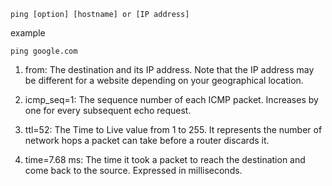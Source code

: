 `ping [option] [hostname] or [IP address]`

example

`ping google.com`

1. from: The destination and its IP address. Note that the IP address may be different for a website depending on your geographical location.

2. icmp_seq=1: The sequence number of each ICMP packet. Increases by one for every subsequent echo request.

3. ttl=52: The Time to Live value from 1 to 255. It represents the number of network hops a packet can take before a router discards it.

4. time=7.68 ms: The time it took a packet to reach the destination and come back to the source. Expressed in milliseconds.

